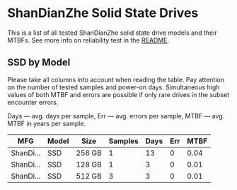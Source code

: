 ShanDianZhe Solid State Drives
==============================

This is a list of all tested ShanDianZhe solid state drive models and their MTBFs. See
more info on reliability test in the [README](https://github.com/linuxhw/SMART).

SSD by Model
------------

Please take all columns into account when reading the table. Pay attention on the
number of tested samples and power-on days. Simultaneous high values of both MTBF
and errors are possible if only rare drives in the subset encounter errors.

Days — avg. days per sample,
Err  — avg. errors per sample,
MTBF — avg. MTBF in years per sample.

| MFG       | Model              | Size   | Samples | Days  | Err   | MTBF   |
|-----------|--------------------|--------|---------|-------|-------|--------|
| ShanDi... | SSD                | 256 GB | 1       | 13    | 0     | 0.04   |
| ShanDi... | SSD                | 128 GB | 1       | 3     | 0     | 0.01   |
| ShanDi... | SSD                | 512 GB | 3       | 3     | 0     | 0.01   |
